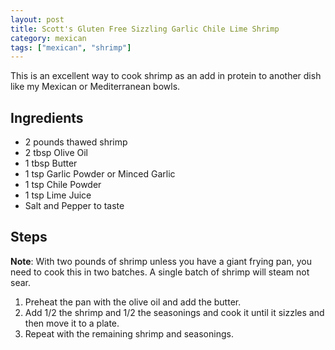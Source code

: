 ```yaml
---
layout: post
title: Scott's Gluten Free Sizzling Garlic Chile Lime Shrimp
category: mexican
tags: ["mexican", "shrimp"]
---
```

This is an excellent way to cook shrimp as an add in protein to another dish like my Mexican or Mediterranean bowls.

## Ingredients

* 2 pounds thawed shrimp
* 2 tbsp Olive Oil
* 1 tbsp Butter
* 1 tsp Garlic Powder or Minced Garlic
* 1 tsp Chile Powder
* 1 tsp Lime Juice
* Salt and Pepper to taste

## Steps

**Note**: With two pounds of shrimp unless you have a giant frying pan, you need to cook this in two batches.  A single batch of shrimp will steam not sear.

1. Preheat the pan with the olive oil and add the butter.
2. Add 1/2 the shrimp and 1/2 the seasonings and cook it until it sizzles and then move it to a plate.
3. Repeat with the remaining shrimp and seasonings.

